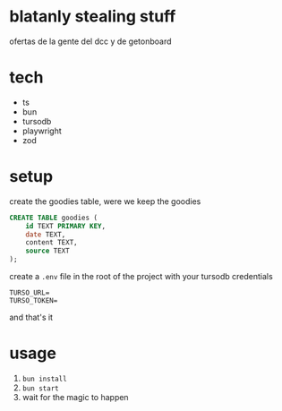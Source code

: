 # blatanly stealing stuff

ofertas de la gente del dcc y de getonboard

# tech

- ts
- bun
- tursodb
- playwright
- zod

# setup

create the goodies table, were we keep the goodies

```sql
CREATE TABLE goodies (
    id TEXT PRIMARY KEY,
    date TEXT,
    content TEXT,
    source TEXT
);
```

create a `.env` file in the root of the project with your tursodb credentials

```
TURSO_URL=
TURSO_TOKEN=
```

and that's it

# usage

1. `bun install`
2. `bun start`
3. wait for the magic to happen
